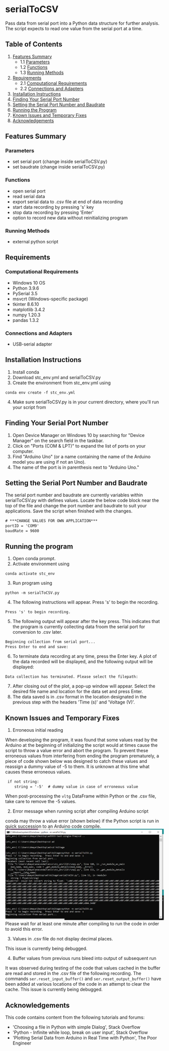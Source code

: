 # serialToCSV
Pass data from serial port into a Python data structure for further analysis.  The script expects to read one value from the serial port at a time.

## Table of Contents
1. [Features Summary](#features-summary)
   - 1.1 [Parameters](#parameters)
   - 1.2 [Functions](#functions)
   - 1.3 [Running Methods](#running-methods)
2. [Requirements](#requirements)
   - 2.1 [Computational Requirements](#computational-requirements)
   - 2.2 [Connections and Adapters](#connections-and-adapters)
3. [Installation Instructions](#installation-instructions)
4. [Finding Your Serial Port Number](#finding-your-serial-port-number)
5. [Setting the Serial Port Number and Baudrate](#setting-the-serial-port-number-and-baudrate)
6. [Running the Program](#running-the-program)
7. [Known Issues and Temporary Fixes](#known-issues-and-temporary-fixes)
8. [Acknowledgements](#acknowledgements)


## Features Summary
### Parameters
- set serial port (change inside serialToCSV.py)
- set baudrate (change inside serialToCSV.py)
### Functions
- open serial port
- read serial data
- export serial data to .csv file at end of data recording
- start data recording by pressing 's' key
- stop data recording by pressing 'Enter'
- option to record new data without reinitializing program
### Running Methods
- external python script

## Requirements
### Computational Requirements
- Windows 10 OS
- Python 3.9.6
- PySerial 3.5
- msvcrt (Windows-specific package)
- tkinter 8.6.10
- matplotlib  3.4.2
- numpy 1.20.3
- pandas 1.3.2
### Connections and Adapters
- USB-serial adapter

## Installation Instructions
1. Install conda
2. Download stc_env.yml and serialToCSV.py
3. Create the environment from stc_env.yml using
```
conda env create -f stc_env.yml
```
4. Make sure serialToCSV.py is in your current directory, where you'll run your script from

## Finding Your Serial Port Number
1. Open Device Manager on Windows 10 by searching for "Device Manager" on the search field in the taskbar.
2. Click on "Ports (COM & LPT)" to expand the list of ports on your computer.
3. Find "Arduino Uno" (or a name containing the name of the Arduino model you are using if not an Uno).
4. The name of the port is in parenthesis next to "Arduino Uno."

## Setting the Serial Port Number and Baudrate
The serial port number and baudrate are currently variables within serialToCSV.py with defines values.  Locate the below code block near the top of the file and change the port number and baudrate to suit your applications.  Save the script when finished with the changes.
```
# ***CHANGE VALUES FOR OWN APPLICATION***
portID = 'COM9'
baudRate = 9600
```

## Running the program
1. Open conda prompt.
2. Activate environment using
```
conda activate stc_env
```
3. Run program using
```
python -m serialToCSV.py
```
4. The following instructions will appear.  Press 's' to begin the recording.
```
Press 's' to begin recording.  
```
5. The following output will appear after the key press.  This indicates that the program is currently collecting data froom the serial port for conversion to .csv later.
```
Beginning collection from serial port...
Press Enter to end and save:
```
6. To terminate data recording at any time, press the Enter key.  A plot of the data recorded will be displayed, and the following output will be displayed:
```
Data collection has terminated. Please select the filepath:
```
7. After closing out of the plot, a pop-up window will appear.  Select the desired file name and location for the data set and press Enter.
8. The data saved is in .csv format in the location designated in the previous step with the headers 'Time (s)' and 'Voltage (V)'.

## Known Issues and Temporary Fixes
1. Erroneous initial reading

When developing the program, it was found that some values read by the Arduino at the beginning of initializing the script would at times cause the script to throw a value error and abort the program.  To prevent these erroneous values from interfering from ending the program prematurely, a piece of code shown below was designed to catch these values and reassign a dummy value of -5 to them.  It is unknown at this time what causes these erroneous values.
```
 if not string:
    string = '-5'  # dummy value in case of erroneous value
```
When post-processing the `vltg` DataFrame within Python or the .csv file, take care to remove the -5 values.

2. Error message when running script after compiling Arduino script

conda may throw a value error (shown below) if the Python script is run in quick succession to an Arduino code compile.
![alt text](https://github.com/CIDARLAB/serialToCSV/blob/main/errormsg.png?raw=true)
Please wait for at least one minute after compiling to run the code in order to avoid this error.

3. Values in .csv file do not display decimal places.

This issue is currently being debugged.

4. Buffer values from previous runs bleed into output of subsequent run

It was observed during testing of the code that values cached in the buffer are read and stored in the .csv file of the following recording.  The commands `ser.reset_input_buffer()` and `ser.reset_output_buffer()` have been added at various locations of the code in an attempt to clear the cache.  This issue is currently being debugged.


## Acknowledgements
This code contains content from the following tutorials and forums:
- 'Choosing a file in Python with simple Dialog', Stack Overflow
- 'Python - Infinite while loop, break on user input', Stack Overflow
- 'Plotting Serial Data from Arduino in Real Time with Python', The Poor Engineer
